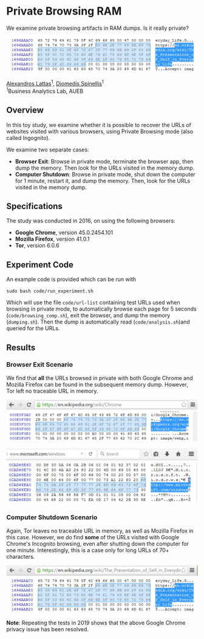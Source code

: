 # Private Browsing RAM
We examine private browsing artifacts in RAM dumps. Is it really private?

![Teaser](media/scenarioB_chrome_memory.png)

[Alexandros Lattas](https://alexlattas.com)<sup>1</sup>,
[Diomedis Spinellis](https://www2.dmst.aueb.gr/dds/)<sup>1</sup>
<br/>
<sup>1</sup>Business Analytics Lab, AUEB
<br/>

## Overview
In this toy study, we examine whether it is possible to recover the URLs of websites visited with various browsers, using Private Browsing mode (also called Ingognito).

We examine two separate cases:
- **Browser Exit**: Browse in private mode, terminate the browser app, then dump the memory. Then look for the URLs visited in the memory dump.
- **Computer Shutdown**: Browse in private mode, shut down the computer for 1 minute, restart it, and dump the memory. Then, look for the URLs visited in the memory dump.

## Specifications
The study was conducted in 2016, on using the following browsers:
- **Google Chrome**, version 45.0.2454.101
- **Mozilla Firefox**, version 41.0.1
- **Tor**, version 6.0.6

## Experiment Code
An example code is provided which can be run with
```
sudo bash code/run_experiment.sh
```
Which will use the file `code/url-list` containing test URLs used when browsing in private mode,
to automatically browse each page for 5 seconds (`code/browsing_comp.sh`), exit the browser, and dump the memory (`dumping.sh`).
Then the dump is automatically read (`code/analysis.sh`)and queried for the URLs.

## Results
### Browser Exit Scenario
We find that **all** the URLs browsed in private with both Google Chrome and Mozilla Firefox can be found in the subsequent memory dump.
However, Tor left no traceable URL in memory.

![ScenarioA Chrome Bar](media/scenarioA_chrome_bar.png)
![ScenarioA Chrome Memory](media/scenarioA_chrome_memory.png)

![ScenarioA Firefox Bar](media/scenarioA_firefox_bar.png)
![ScenarioA Firefox Memory](media/scenarioA_firefox_memory.png)

### Computer Shutdown Scenario
Again, Tor leaves no traceable URL in memory, as well as Mozilla Firefox in this case.
However, we do find **some** of the URLs visited with Google Chrome's Incognito browsing, even after shutting down the computer for one minute. Interestingly, this is a case only for long URLs of 70+ characters.

![ScenarioB Chrome Bar](media/scenarioB_chrome_bar.png)
![ScenarioB Chrome Memory](media/scenarioB_chrome_memory.png)

**Note**:
Repeating the tests in 2019 shows that the above Google Chrome privacy issue has been resolved.
